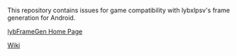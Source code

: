 This repository contains issues for game compatibility with lybxlpsv's frame generation for Android.

[lybFrameGen Home Page](https://lybxlpsv.com/framegen/)

[Wiki](https://codeberg.org/lybxlpsv/glfg_wiki/wiki)

